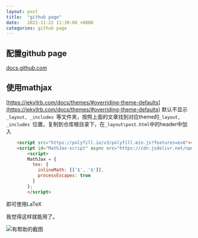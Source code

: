 ```yaml
---
layout: post
title:  "github page"
date:   2021-11-22 11:30:08 +0800
categories: github page
---
```


## 配置github page

[docs.github.com](https://docs.github.com/en/pages/getting-started-with-github-pages/about-github-pages)

## 使用mathjax

[https://jekyllrb.com/docs/themes/#overriding-theme-defaults](https://jekyllrb.com/docs/themes/#overriding-theme-defaults)
默认不显示```_layout, _includes ```等文件夹，按照上面的文章找到对应theme的```_layout, _includes ```位置，复制到仓库根目录下，在```_layout\post.html```中的header中加入
```html
    <script src="https://polyfill.io/v3/polyfill.min.js?features=es6"></script>
    <script id="MathJax-script" async src="https://cdn.jsdelivr.net/npm/mathjax@3/es5/tex-mml-chtml.js"></script>
        <script> 
        MathJax = {
          tex: {
            inlineMath: [['$', '$']],
            processEscapes: true
          }
        };
        </script>
```
即可使用LaTeX

我觉得这样就能用了。


![有帮助的截图]({{url}}/assets/image/acd.jpg)